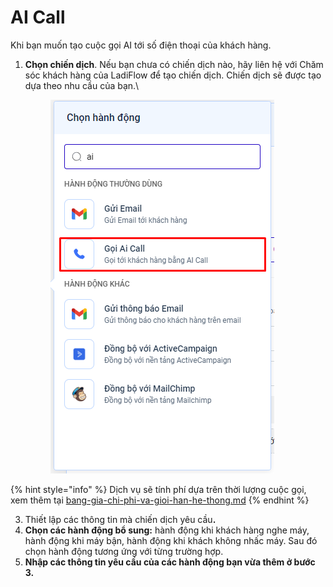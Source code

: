# AI Call

Khi bạn muốn tạo cuộc gọi AI tới số điện thoại của khách hàng.

1.  **Chọn chiến dịch**. Nếu bạn chưa có chiến dịch nào, hãy liên hệ với Chăm sóc khách hàng của LadiFlow để tạo chiến dịch. Chiến dịch sẽ được tạo dựa theo nhu cầu của bạn.\


    <figure><img src="../../.gitbook/assets/image (356).png" alt=""><figcaption></figcaption></figure>

{% hint style="info" %}
Dịch vụ sẽ tính phí dựa trên thời lượng cuộc gọi, xem thêm tại [bang-gia-chi-phi-va-gioi-han-he-thong.md](../../cai-dat/bang-gia-chi-phi-va-gioi-han-he-thong.md "mention")
{% endhint %}

3. Thiết lập các thông tin mà chiến dịch yêu cầ&#x75;**.**
4. **Chọn các hành động bổ sung:** hành động khi khách hàng nghe máy, hành động khi máy bận, hành động khi khách không nhấc máy. Sau đó chọn hành động tương ứng với từng trường hợp.
5. **Nhập các thông tin yêu cầu của các hành động bạn vừa thêm ở bước 3.**
